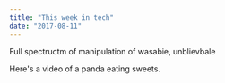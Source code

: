 ```yaml
---
title: "This week in tech"
date: "2017-08-11"
---
```


Full spectructm of manipulation of wasabie, unblievbale

Here's a video of a panda eating sweets.
